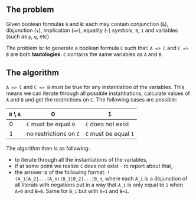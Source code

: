 ## The problem

Given boolean formulas `A` and `B`: each may contain conjunction (`&`),
disjunction (`∨`), implication (`=>`), equality (`~`) symbols,
`0`, `1` and variables (such as `p`, `q`, etc)

The problem is: to generate a boolean formula `C` such that: `A => C` and `C => B` are both **tautologies**. `C` contains the same variables as `A` and `B`.

## The algorithm

`A => C` and `C => B` must be true for any instantiation of the variables. This means we can iterate through all possible instantiations, calculate values of `A` and `B` and get the restrictions on `C`.
The following cases are possible:

`B` \ `A` | 0 | 1
--- | --- | ---
0 | `C` must be equal `0` | `C` does not exist
1 | no restrictions on `C` | `C` must be equal `1`

The algorithm then is as following:
* to iterate through all the instantiations of the variables,
* if at some point we realize `C` does not exist - to report about that,
* the answer is of the following format:
`!(A_1|A_2|...|A_n)|B_1|B_2|...|B_n`,
where each `A_i` is a disjunction of all literals with negations
put in a way that `A_i` is only equal to `1` when `A=0` and `B=0`.
Same for `B_i` but with `A=1` and `B=1`.
